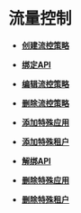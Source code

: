 # 流量控制<a name="apig-zh-ug-180307028"></a>

-   **[创建流控策略](创建流控策略.md)**  

-   **[绑定API](绑定API.md)**  

-   **[编辑流控策略](编辑流控策略.md)**  

-   **[删除流控策略](删除流控策略.md)**  

-   **[添加特殊应用](添加特殊应用.md)**  

-   **[添加特殊租户](添加特殊租户.md)**  

-   **[解绑API](解绑API.md)**  

-   **[删除特殊应用](删除特殊应用.md)**  

-   **[删除特殊租户](删除特殊租户.md)**  


